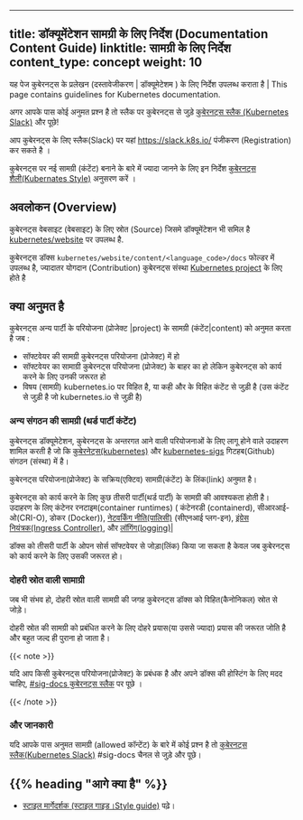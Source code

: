 
---
title: डॉक्यूमेंटेशन सामग्री के लिए निर्देश (Documentation Content Guide)
linktitle: सामग्री के लिए निर्देश
content_type: concept
weight: 10
---

<!-- overview -->

यह पेज कुबेरनट्स के प्रलेखन (दस्तावेजीकरण | डॉक्यूमेटेशम )  के लिए निर्देश उपलब्ध कराता है |
This page contains guidelines for Kubernetes documentation.

अगर आपके पास कोई अनुमत प्रश्न है तो स्लैक पर कुबेरनट्स से जुड़े 
[कुबेरनट्स स्लैक (Kubernetes Slack)](https://slack.k8s.io/) और पूछे! 

आप कुबेरनट्स के लिए स्लैक(Slack) पर यहां https://slack.k8s.io/ 
पंजीकरण (Registration) कर सकते है ।

कुबेरनट्स पर नई सामग्री (कंटेंट) बनाने के बारे में ज्यादा जानने के लिए इन निर्देश [कुबेरनट्स शैली(Kubernates Style)](/docs/contribute/style/style-guide) अनुसरण करें ।

<!-- body -->

## अवलोकन (Overview)

कुबेरनट्स वेबसाइट (वेबसाइट) के लिए स्रोत (Source) जिसमे डॉक्यूमेंटेशन भी समिल है 
[kubernetes/website](https://github.com/kubernetes/website) पर उपलब्ध है.

कुबेरनट्स डॉक्स `kubernetes/website/content/<language_code>/docs` फोल्डर में उपलब्ध है, ज्यादातर योगदान  (Contribution) कुबेरनट्स संस्था [Kubernetes
project](https://github.com/kubernetes/kubernetes) के लिए होते है

## क्या अनुमत है 

कुबेरनट्स अन्य पार्टी के परियोजना (प्रोजेक्ट |project) के सामग्री (कंटेंट|content) को अनुमत करता है जब :
- सॉफ्टवेयर की सामग्री कुबेरनट्स परियोजना (प्रोजेक्ट) में हो 
- सॉफ्टवेयर का सामाग्री कुबेरनट्स परियोजना (प्रोजेक्ट) के बाहर का हो लेकिन कुबेरनट्स को कार्य करने के लिए उनकी जरूरत हो 
- विषय (सामग्री) kubernetes.io पर विहित है, या कही और के विहित कंटेंट से जुड़ी है (उस कंटेंट से जुड़ी है जो kubernetes.io से जुड़ी है)

### अन्य संगठन की सामग्री (थर्ड पार्टी कंटेंट)

कुबेरनट्स डॉक्यूमेटेशन, कुबेरनट्स के अन्तरगत आने वाली परियोजनाओं के लिए लागू होने वाले उदाहरण शामिल करती है जो कि [कुबेरनेट्स(kubernetes)](https://github.com/kubernetes) और [kubernetes-sigs](https://github.com/kubernetes-sigs) गिटहब(Github) संगठन (संस्था) में है। 

कुबेरनट्स परियोजना(प्रोजेक्ट) के सक्रिय(एक्टिव) सामग्री(कंटेंट) के लिंक(link) अनुमत है।

कुबेरनट्स को कार्य करने के लिए कुछ तीसरी पार्टी(थर्ड पार्टी) के सामग्री की आवश्यकता होती है। उदाहरण के लिए कंटेनर रनटाइम(container runtimes) ( कंटेनरडी (containerd), सीआरआई-ओ(CRI-O), डोकर (Docker)),
[नेटवर्किंग नीति(पालिसी)](/docs/concepts/extend-kubernetes/compute-storage-net/network-plugins/) (सीएनआई प्लग-इन), [इंग्रेस नियंत्रक(Ingress Controller)](/docs/concepts/services-networking/ingress-controllers/), और  [लॉगिंग(logging)](/docs/concepts/cluster-administration/logging/)|

डॉक्स को तीसरी पार्टी के ओपन सोर्स सॉफ्टवेयर से जोड़ा(लिंक) किया जा सकता है केवल जब कुबेरनट्स को कार्य करने के लिए उसकी जरूरत हो।

### दोहरी स्रोत वाली सामाग्री

जब भी संभव हो, दोहरी स्रोत वाली सामग्री की जगह कुबेरनट्स डॉक्स को विहित(कैनोनिकल) स्रोत से जोड़े।

दोहरी स्रोत की सामग्री को प्रबंधित करने के लिए दोहरे प्रयास(या उससे ज्यादा) प्रयास की जरूरत जोति है और बहुत जल्द ही पुराना हो जाता है।

{{< note >}}

यदि आप किसी कुबेरनट्स परियोजना(प्रोजेक्ट) के प्रबंधक है और अपने डॉक्स की होस्टिंग के लिए मदद चाहिए, [#sig-docs कुबेरनट्स स्लैक](https://kubernetes.slack.com/messages/C1J0BPD2M/) पर पूछे ।

{{< /note >}}

### और जानकारी

यदि आपके पास अनुमत सामग्री (allowed कॉन्टेंट) के बारे में कोई प्रश्न है तो [कुबेरनट्स स्लैक(Kubernetes Slack)](https://kubernetes.slack.com/messages/C1J0BPD2M/) #sig-docs चैनल से जुड़े और पूछे।



## {{% heading "आगे क्या है" %}}


* [स्टाइल मार्गेदर्शक (स्टाइल गाइड।Style guide)](/docs/contribute/style/style-guide) पढ़े।
